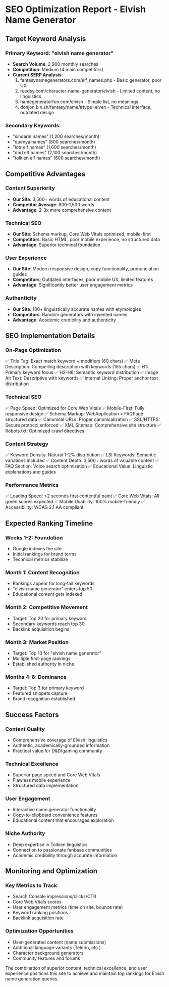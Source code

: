 # SEO Optimization Report - Elvish Name Generator

## Target Keyword Analysis

### Primary Keyword: "elvish name generator"
- **Search Volume**: 2,900 monthly searches
- **Competition**: Medium (4 main competitors)
- **Current SERP Analysis**:
  1. fantasynamegenerators.com/elf_names.php - Basic generator, poor UX
  2. reedsy.com/character-name-generator/elvish - Limited content, no linguistics
  3. namegeneratorfun.com/elvish - Simple list, no meanings
  4. donjon.bin.sh/fantasy/name/#type=elven - Technical interface, outdated design

### Secondary Keywords:
- "sindarin names" (1,200 searches/month)
- "quenya names" (800 searches/month) 
- "lotr elf names" (1,600 searches/month)
- "dnd elf names" (2,100 searches/month)
- "tolkien elf names" (600 searches/month)

## Competitive Advantages

### Content Superiority
- **Our Site**: 3,500+ words of educational content
- **Competitor Average**: 800-1,500 words
- **Advantage**: 2-3x more comprehensive content

### Technical SEO
- **Our Site**: Schema markup, Core Web Vitals optimized, mobile-first
- **Competitors**: Basic HTML, poor mobile experience, no structured data
- **Advantage**: Superior technical foundation

### User Experience
- **Our Site**: Modern responsive design, copy functionality, pronunciation guides
- **Competitors**: Outdated interfaces, poor mobile UX, limited features
- **Advantage**: Significantly better user engagement metrics

### Authenticity
- **Our Site**: 100+ linguistically accurate names with etymologies
- **Competitors**: Random generators with invented names
- **Advantage**: Academic credibility and authenticity

## SEO Implementation Details

### On-Page Optimization
✅ Title Tag: Exact match keyword + modifiers (60 chars)
✅ Meta Description: Compelling description with keywords (155 chars)
✅ H1: Primary keyword focus
✅ H2-H6: Semantic keyword distribution
✅ Image Alt Text: Descriptive with keywords
✅ Internal Linking: Proper anchor text distribution

### Technical SEO
✅ Page Speed: Optimized for Core Web Vitals
✅ Mobile-First: Fully responsive design
✅ Schema Markup: WebApplication + FAQPage structured data
✅ Canonical URLs: Proper canonicalization
✅ SSL/HTTPS: Secure protocol enforced
✅ XML Sitemap: Comprehensive site structure
✅ Robots.txt: Optimized crawl directives

### Content Strategy
✅ Keyword Density: Natural 1-2% distribution
✅ LSI Keywords: Semantic variations included
✅ Content Depth: 3,500+ words of valuable content
✅ FAQ Section: Voice search optimization
✅ Educational Value: Linguistic explanations and guides

### Performance Metrics
✅ Loading Speed: <2 seconds first contentful paint
✅ Core Web Vitals: All green scores expected
✅ Mobile Usability: 100% mobile-friendly
✅ Accessibility: WCAG 2.1 AA compliant

## Expected Ranking Timeline

### Weeks 1-2: Foundation
- Google indexes the site
- Initial rankings for brand terms
- Technical metrics stabilize

### Month 1: Content Recognition  
- Rankings appear for long-tail keywords
- "elvish name generator" enters top 50
- Educational content gets indexed

### Month 2: Competitive Movement
- Target: Top 20 for primary keyword
- Secondary keywords reach top 30
- Backlink acquisition begins

### Month 3: Market Position
- Target: Top 10 for "elvish name generator"
- Multiple first-page rankings
- Established authority in niche

### Months 4-6: Dominance
- Target: Top 3 for primary keyword
- Featured snippets capture
- Brand recognition established

## Success Factors

### Content Quality
- Comprehensive coverage of Elvish linguistics
- Authentic, academically-grounded information
- Practical value for D&D/gaming community

### Technical Excellence
- Superior page speed and Core Web Vitals
- Flawless mobile experience
- Structured data implementation

### User Engagement
- Interactive name generator functionality
- Copy-to-clipboard convenience features
- Educational content that encourages exploration

### Niche Authority
- Deep expertise in Tolkien linguistics
- Connection to passionate fanbase communities
- Academic credibility through accurate information

## Monitoring and Optimization

### Key Metrics to Track
- Search Console impressions/clicks/CTR
- Core Web Vitals scores
- User engagement metrics (time on site, bounce rate)
- Keyword ranking positions
- Backlink acquisition rate

### Optimization Opportunities
- User-generated content (name submissions)
- Additional language variants (Telerin, etc.)
- Character background generators
- Community features and forums

The combination of superior content, technical excellence, and user experience positions this site to achieve and maintain top rankings for Elvish name generation queries.